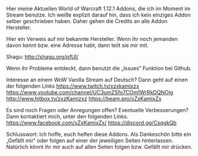 Hier meine Aktuellen World of Warcraft 1.12.1 Addons, die ich im Moment im Stream benutze.
Ich weiße explizit darauf hin, dass ich kein einziges Addon selber geschrieben haben.
Daher gehen die Credits an alle Addon Hersteller.

Hier ein Verweis auf mir bekannte Hersteller. Wenn ihr noch jemanden davon kennt bzw. eine Adresse habt, dann teilt sie mir mit.

Shagu: http://shagu.org/pfUI/

Wenn ihr Probleme entdeckt, dann benutzt die „Issues“ Funktion bei Github.

Interesse an einem WoW Vanilla Stream auf Deutsch? Dann geht auf einen der folgenden Links
https://www.twitch.tv/xzxkamixzx
https://www.youtube.com/channel/UC3umZSfo7COm1WrRkDQNOjg
http://www.hitbox.tv/zxzKamizxz
https://beam.pro/xZxKamixZx

Es sind noch Fragen oder Anregungen offen? Eventuelle Verbesserungen? Dann kontaktiert mich, unter den folgenden Links.
https://www.facebook.com/xZxKamixZx/
https://discord.gg/CsqgkQb

Schlusswort: Ich hoffe, euch helfen diese Addons. Als Dankeschön bitte ein „Gefällt mir“ oder folgen auf einer der jeweiligen Seiten hinterlassen. Natürlich könnt ihr mir auch auf allen Seiten folgen bzw. Gefällt mir drücken.
